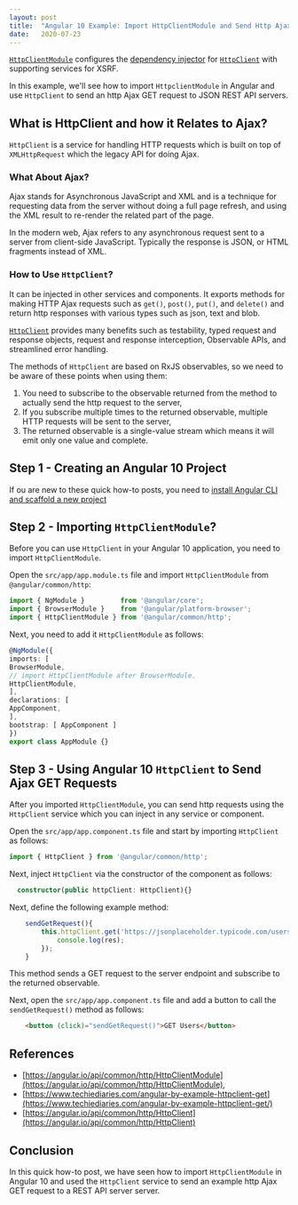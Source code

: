 ```yaml
---
layout: post
title:  "Angular 10 Example: Import HttpClientModule and Send Http Ajax Requests to JSON REST API Servers"
date:   2020-07-23
---
```


[`HttpClientModule`](https://angular.io/api/common/http/HttpClientModule) 
configures the  [dependency injector](https://angular.io/guide/glossary#injector)  for  [`HttpClient`](https://angular.io/api/common/http/HttpClient) with supporting services for XSRF.

In this example, we'll see how to import `HttpclientModule` in Angular and use `HttpClient` to send an http Ajax GET request to JSON REST API servers.


## What is HttpClient and how it Relates to Ajax?

`HttpClient` is a service for handling HTTP requests which is built on top of `XMLHttpRequest` which the legacy API for doing Ajax. 

### What About Ajax?

Ajax stands for Asynchronous JavaScript and XML and is a technique for requesting data from the server without doing a full page refresh, and using the XML result to re-render the related part of the page.

In the modern web, Ajax refers to any asynchronous request sent to a server from client-side JavaScript. Typically the response is JSON, or HTML fragments instead of XML.

### How to Use `HttpClient`?

It can be injected in other services and components. It exports methods for making HTTP Ajax requests such as `get()`, `post()`, `put()`, and `delete()` and return http responses with various types such as json, text and blob. 

[`HttpClient`](https://www.ahmedbouchefra.com/blog/angular-tutorial-example-upload-files-with-formdata-httpclient-rxjs-and-material-progressbar/) provides many benefits such as testability, typed request and response objects, request and response interception, Observable APIs, and streamlined error handling.

The methods of `HttpClient` are based on RxJS observables, so we need to be aware of these points when using them:

1.  You need to subscribe to the observable returned from the method to actually send the http request to the server,
2.  If you subscribe multiple times to the returned observable, multiple HTTP requests will be sent to the server,
3.  The returned observable is a single-value stream which means it will emit only one value and complete.

## Step 1 - Creating an Angular 10 Project

If ou are new to these quick how-to posts, you need to [install Angular CLI and scaffold a new project](https://www.ahmedbouchefra.com/blog/install-angular-cli-and-create-project-with-routing/)
 
## Step 2 - Importing `HttpClientModule`?

Before you can use `HttpClient` in your Angular 10 application, you need to import `HttpClientModule`.

Open the `src/app/app.module.ts` file and import `HttpClientModule` from `@angular/common/http`:

```ts
import { NgModule }         from '@angular/core';  
import { BrowserModule }    from '@angular/platform-browser';  
import { HttpClientModule } from '@angular/common/http';
```

Next, you need to add it `HttpClientModule` as follows:

```ts
@NgModule({  
imports: [  
BrowserModule,  
// import HttpClientModule after BrowserModule.  
HttpClientModule,  
],  
declarations: [  
AppComponent,  
],  
bootstrap: [ AppComponent ]  
})  
export class AppModule {} 
```

## Step 3 - Using Angular 10 `HttpClient` to Send Ajax GET Requests 

After you imported `HttpClientModule`, you can send http requests using the `HttpClient` service which you can inject in any service or component.

Open the `src/app/app.component.ts` file and start by importing `HttpClient` as follows:

```ts
import { HttpClient } from '@angular/common/http';
```

Next, inject  `HttpClient`  via the constructor of the component as follows:

```ts
  constructor(public httpClient: HttpClient){}
```

Next, define the following example method:

```ts
    sendGetRequest(){
        this.httpClient.get('https://jsonplaceholder.typicode.com/users').subscribe((res)=>{
            console.log(res);
        });
    }

```

This method sends a GET request to the server endpoint and subscribe to the returned observable.

Next, open the `src/app/app.component.ts` file and add a button to call the  `sendGetRequest()`  method as follows:

```html
    <button (click)="sendGetRequest()">GET Users</button>
```

## References

- [https://angular.io/api/common/http/HttpClientModule](https://angular.io/api/common/http/HttpClientModule),
- [https://www.techiediaries.com/angular-by-example-httpclient-get](https://www.techiediaries.com/angular-by-example-httpclient-get/)
- [https://angular.io/api/common/http/HttpClient](https://angular.io/api/common/http/HttpClient)

## Conclusion

In this quick how-to post, we have seen how to import `HttpClientModule` in Angular 10 and used the `HttpClient` service to send an example http Ajax GET request to a REST API server server. 

